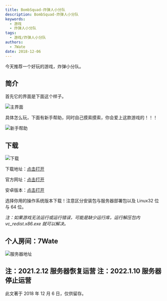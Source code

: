 ```yaml
---
title: BombSquad-炸弹人小分队
description: BombSquad-炸弹人小分队
keywords:
  - 游戏
  - 炸弹人小分队
tags:
  - 游戏/炸弹人小分队
authors:
  - 7Wate
date: 2018-12-06
---
```


今天推荐一个好玩的游戏，炸弹小分队。

## 简介

首先它的界面是下面这个样子。

![主界面](https://static.7wate.com/img/2020/11/23/d725fa155e7b0.png)

具体怎么玩，下面有新手帮助，同时自己摸索摸索，你会爱上这款游戏的！！！

![新手帮助](https://static.7wate.com/img/2021/02/12/01238b5a6aa08.png)

## 下载

![下载](https://static.7wate.com/img/2020/11/23/e041dabf1cbc6.png)

下载地址：[点击打开](http://www.files.froemling.net/bombsquad/builds)

官方网址：[点击打开](http://www.froemling.net/)

安卓版本：[点击打开](https://file.7wate.com/directlink/36/Game/bombsquad/BombSquad_Android_Generic_1.5.29.apk)

选择你用的操作系统版本下载！注意区分安装包与服务器部署包以及 Linux32 位与 64 位。

*注：如果游戏无法运行或运行错误，可能是缺少运行库，运行解压包内 vc_redist.x86.exe 就可以解决。*

## 个人房间：7Wate

![服务器地址](https://static.7wate.com/img/2021/02/12/8c52a73bff83e.jpg)

**注：2021.2.12 服务器恢复运营**
**注：2022.1.10 服务器停止运营**
---

此文著于 2018 年 12 月 6 日，仅供留存。
